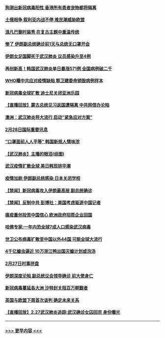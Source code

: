 #### [狗测出新冠病毒阳性 香港所有患者宠物都将隔离](../pages/prog202/a102788129.md?t=02290702) 
#### [土俄相争 叙利亚内战不停 难民潮威胁欧盟](../pages/prog202/a102788119.md?t=02290702) 
#### [浪凡巴黎时装秀 在复古主题中重温传统](../pages/prog202/a102788123.md?t=02290702) 
#### [惨了 伊朗副总统确诊前1天与总统无口罩开会](../pages/prog202/a102787962.md?t=02290702) 
#### [伊朗女足国脚死于武汉肺炎 议员感染升至4例](../pages/prog202/a102788031.md?t=02290702) 
#### [再创新高！韩国武汉肺炎单日暴涨571例 全国病例破二千](../pages/prog202/a102788011.md?t=02290702) 
#### [WHO曝中共应对疫情缺陷 鄂卫建委命销毁病例样本](../pages/prog202/a102787994.md?t=02290702) 
#### [新冠病毒全球扩散 迪士尼关闭亚洲乐园](../pages/prog202/a102787990.md?t=02290702) 
#### [【直播回放】蒙古总统见习返国遭隔离 中共网信办沦陷](../pages/prog202/a102787708.md?t=02290702) 
#### [澳洲：武汉肺炎将大流行 启动“紧急应对方案”](../pages/prog202/a102787765.md?t=02290702) 
#### [2月28日国际重要讯息](../pages/prog202/a102787755.md?t=02290702) 
#### [“口罩面前人人平等” 韩国新规人情味浓](../pages/prog202/a102787718.md?t=02290702) 
#### [【武汉肺炎】主播的眼泪(组图)](../pages/prog202/a102786822.md?t=02290702) 
#### [武汉疫情扩散全球 美日韩现排华潮](../pages/prog202/a102787480.md?t=02290702) 
#### [疫情加剧 伊朗副总统感染 日本关闭学校](../pages/prog202/a102787432.md?t=02290702) 
#### [【禁闻】新冠病毒攻入伊朗最高层 副总统确诊](../pages/prog202/a102787378.md?t=02290702) 
#### [【禁闻】反制中共 彭博社：美国考虑驱逐中国记者](../pages/prog202/a102787355.md?t=02290702) 
#### [瘟疫重创投资中国信心 欧洲政府招揽企业回国](../pages/prog202/a102787333.md?t=02290702) 
#### [哈佛专家:一年内恐全球7成人口感染武汉病毒](../pages/prog202/a102787320.md?t=02290702) 
#### [世卫公布病毒扩散至中国以外44国 可能全球大流行](../pages/prog202/a102787324.md?t=02290702) 
#### [4千亿蝗虫逼近 10万浙江鸭出国灭蝗计划或泡汤](../pages/prog202/a102787261.md?t=02290702) 
#### [2月27日时事拼盘](../pages/prog202/a102787314.md?t=02290702) 
#### [伊朗深度沦陷 副总统议会领导确诊 前大使身亡](../pages/prog202/a102787179.md?t=02290702) 
#### [新冠病毒蔓延各大洲 沙特封关阻百万朝觐者](../pages/prog202/a102787170.md?t=02290702) 
#### [英国与欧盟下周首次谈判 确定未来关系](../pages/prog202/a102787159.md?t=02290702) 
#### [【直播回放】2.27武汉肺炎追踪:武汉确诊女囚回京 身份曝光](../pages/prog202/a102786956.md?t=02290702) 

----
#### [ >>> 更早内容 <<< ](../indexes/prog202-earlier.md)
